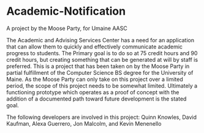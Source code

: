 # Academic-Notification
A project by the Moose Party, for Umaine AASC 



The Academic and Advising Services Center has a need for an application that can allow them to quickly and effectively communicate academic progress to students. The Primary goal is to do so at 75 credit hours and 90 credit hours, but creating something that can be generated at will by staff is preferred. This is a project that has been taken on by the Moose Party in partial fulfillment of the Computer Science BS degree for the University of Maine. As the Moose Party can only take on this project over a limited period, the scope of this project needs to be somewhat limited. Ultimately a functioning prototype which operates as a proof of concept with the addition of a documented path toward future development is the stated goal.

The following developers are involved in this project: Quinn Knowles, David Kaufman, Alexa Guerrero, Jon Malcolm, and Kevin Menenello
